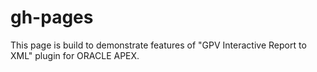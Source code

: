 gh-pages
========

This page is build to demonstrate features of "GPV Interactive Report to XML" plugin for ORACLE APEX.


